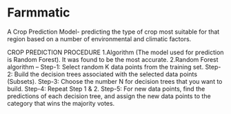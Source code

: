 # Farmmatic
A Crop Prediction Model- predicting the type of crop most suitable for that region based on a number of environmental and climatic factors. 

CROP PREDICTION PROCEDURE
1.Algorithm (The model used for prediction is Random Forest). It was found to be the most accurate. 
2.Random Forest algorithm –
Step-1: Select random K data points from the training set.
Step-2: Build the decision trees associated with the selected data points (Subsets).
Step-3: Choose the number N for decision trees that you want to build.
Step-4: Repeat Step 1 & 2.
Step-5: For new data points, find the predictions of each decision tree, and assign the new data points to the category that wins the majority votes.
